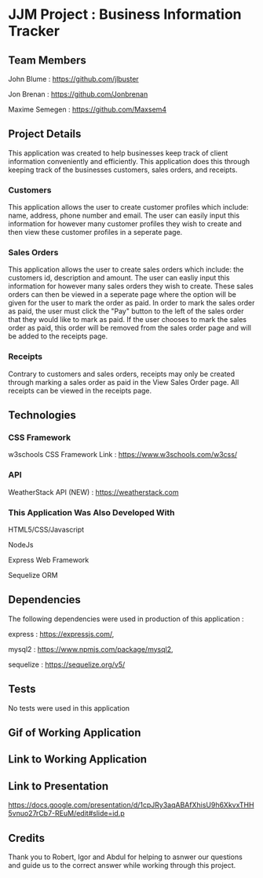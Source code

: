 # JJM Project : Business Information Tracker

## Team Members 
John Blume : https://github.com/jlbuster

Jon Brenan : https://github.com/Jonbrenan

Maxime Semegen : https://github.com/Maxsem4

## Project Details 
This application was created to help businesses keep track of client information conveniently and efficiently. 
This application does this through keeping track of the businesses customers, sales orders, and receipts.

### Customers

This application allows the user to create customer profiles which include: name, address, phone number and email. The user can easily input this information for however many customer profiles they wish to create and then view these customer profiles in a seperate page.

### Sales Orders

This application allows the user to create sales orders which include: the customers id, description and amount. The user can easliy input this information for however many sales orders they wish to create. These sales orders can then be viewed in a seperate page where the option will be given for the user to mark the order as paid. In order to mark the sales order as paid, the user must click the "Pay" button to the left of the sales order that they would like to mark as paid. If the user chooses to mark the sales order as paid, this order will be removed from the sales order page and will be added to the receipts page. 

### Receipts 

Contrary to customers and sales orders, receipts may only be created through marking a sales order as paid in the View Sales Order page. All receipts can be viewed in the receipts page. 

## Technologies
### CSS Framework

w3schools CSS Framework Link : https://www.w3schools.com/w3css/

### API

WeatherStack API (NEW) : https://weatherstack.com

### This Application Was Also Developed With

HTML5/CSS/Javascript

NodeJs

Express Web Framework

Sequelize ORM

## Dependencies

The following dependencies were used in production of this application : 

express : https://expressjs.com/,

mysql2 : https://www.npmjs.com/package/mysql2,

sequelize : https://sequelize.org/v5/
  
## Tests 

No tests were used in this application

## Gif of Working Application

## Link to Working Application

## Link to Presentation

https://docs.google.com/presentation/d/1cpJRy3aqABAfXhisU9h6XkvxTHH5vnuo27rCb7-REuM/edit#slide=id.p

## Credits

Thank you to Robert, Igor and Abdul for helping to asnwer our questions and guide us to the correct answer while working through this project.

